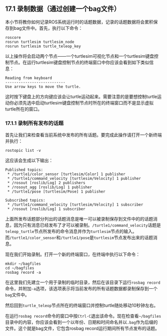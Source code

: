 ## 17.1 录制数据（通过创建一个bag文件）
本小节将教你如何记录ROS系统运行时的话题数据，记录的话题数据将会累积保存到bag文件中。首先，执行以下命令：
```
roscore
rosrun turtlesim turtlesim_node 
rosrun turtlesim turtle_teleop_key
```
以上操作将会启动两个节点——一个turtlesim可视化节点和一个turtlesim键盘控制节点。在运行turtlesim键盘控制节点的终端窗口中你应该会看到如下类似信息：
```
Reading from keyboard
---------------------------
Use arrow keys to move the turtle.
```
这时按下键盘上的方向键应该会让turtle运动起来。需要注意的是要想控制turtle运动你必须先选中启动turtlesim键盘控制节点时所在的终端窗口而不是显示虚拟turtle所在的窗口。
### 17.1.1 录制所有发布的话题
首先让我们来检查看当前系统中发布的所有话题。要完成此操作请打开一个新终端并执行：
```
rostopic list -v
```
这应该会生成以下输出：
```
Published topics:
 * /turtle1/color_sensor [turtlesim/Color] 1 publisher
 * /turtle1/command_velocity [turtlesim/Velocity] 1 publisher
 * /rosout [roslib/Log] 2 publishers
 * /rosout_agg [roslib/Log] 1 publisher
 * /turtle1/pose [turtlesim/Pose] 1 publisher

Subscribed topics:
 * /turtle1/command_velocity [turtlesim/Velocity] 1 subscriber
 * /rosout [roslib/Log] 1 subscriber
 ```
上面所发布话题部分列出的话题消息是唯一可以被录制保存到文件中的的话题消息，因为只有消息已经发布了才可以被录制。`/turtle1/command_velocity`话题是`teleop_turtle`节点所发布的命令消息并作为`turtlesim`节点的输入。而`/turtle1/color_sensor`和`/turtle1/pose`是`turtlesim`节点发布出来的话题消息。

现在我们开始录制。打开一个新的终端窗口，在终端中执行以下命令：
```
mkdir ~/bagfiles
cd ~/bagfiles
rosbag record -a
```
在这里我们先建立一个用于录制的临时目录，然后在该目录下运行`rosbag record`命令，并附加`-a`选项，该选项表示将当前发布的所有话题数据都录制保存到一个`bag`文件中。

然后回到`turtle_teleop`节点所在的终端窗口并控制turtle随处移动10秒钟左右。

在运行`rosbag record`命令的窗口中按`Ctrl-C`退出该命令。现在检查看`~/bagfiles`目录中的内容，你应该会看到一个以年份、日期和时间命名并以`.bag`作为后缀的文件。这个就是bag文件，它包含rosbag record运行期间所有节点发布的话题。














